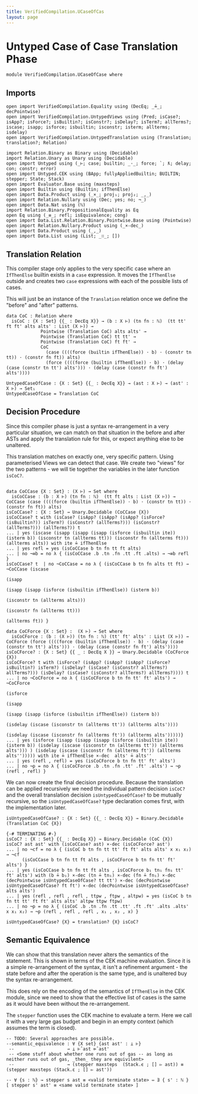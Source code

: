 ```yaml
---
title: VerifiedCompilation.UCaseOfCas
layout: page
---
```

# Untyped Case of Case Translation Phase

```
module VerifiedCompilation.UCaseOfCase where

```
## Imports

```
open import VerifiedCompilation.Equality using (DecEq; _≟_; decPointwise)
open import VerifiedCompilation.UntypedViews using (Pred; isCase?; isApp?; isForce?; isBuiltin?; isConstr?; isDelay?; isTerm?; allTerms?; iscase; isapp; isforce; isbuiltin; isconstr; isterm; allterms; isdelay)
open import VerifiedCompilation.UntypedTranslation using (Translation; translation?; Relation)

import Relation.Binary as Binary using (Decidable)
import Relation.Unary as Unary using (Decidable)
open import Untyped using (_⊢; case; builtin; _·_; force; `; ƛ; delay; con; constr; error)
open import Untyped.CEK using (BApp; fullyAppliedBuiltin; BUILTIN; stepper; State; Stack)
open import Evaluator.Base using (maxsteps)
open import Builtin using (Builtin; ifThenElse)
open import Data.Product using (_×_; proj₁; proj₂; _,_)
open import Relation.Nullary using (Dec; yes; no; ¬_)
open import Data.Nat using (ℕ)
import Relation.Binary.PropositionalEquality as Eq
open Eq using (_≡_; refl; isEquivalence; cong)
open import Data.List.Relation.Binary.Pointwise.Base using (Pointwise)
open import Relation.Nullary.Product using (_×-dec_)
open import Data.Product using (_,_)
open import Data.List using (List; _∷_; [])
```
## Translation Relation

This compiler stage only applies to the very specific case where an `IfThenElse` builtin exists in a `case` expression.
It moves the `IfThenElse` outside and creates two `case` expressions with each of the possible lists of cases.

This will just be an instance of the `Translation` relation once we define the "before" and "after" patterns.

```
data CoC : Relation where
  isCoC : {X : Set} {{_ : DecEq X}} → (b : X ⊢) (tn fn : ℕ)  (tt tt' ft ft' alts alts' : List (X ⊢)) →
             Pointwise (Translation CoC) alts alts' →
             Pointwise (Translation CoC) tt tt' →
             Pointwise (Translation CoC) ft ft' →
             CoC
               (case ((((force (builtin ifThenElse)) · b) · (constr tn tt)) · (constr fn ft)) alts)
               (force ((((force (builtin ifThenElse)) · b) · (delay (case (constr tn tt') alts'))) · (delay (case (constr fn ft') alts'))))

UntypedCaseOfCase : {X : Set} {{_ : DecEq X}} → (ast : X ⊢) → (ast' : X ⊢) → Set₁
UntypedCaseOfCase = Translation CoC

```
## Decision Procedure

Since this compiler phase is just a syntax re-arrangement in a very particular situation, we can
match on that situation in the before and after ASTs and apply the translation rule for this, or
expect anything else to be unaltered.

This translation matches on exactly one, very specific pattern. Using parameterised Views we can
detect that case. We create two "views" for the two patterns - we will tie together the variables in the
later function `isCoC?`.
```

data CoCCase {X : Set} : (X ⊢) → Set where
  isCoCCase : (b : X ⊢) (tn fn : ℕ)  (tt ft alts : List (X ⊢)) → CoCCase (case ((((force (builtin ifThenElse)) · b) · (constr tn tt)) · (constr fn ft)) alts)
isCoCCase? : {X : Set} → Unary.Decidable (CoCCase {X})
isCoCCase? t with (isCase? (isApp? (isApp? (isApp? (isForce? (isBuiltin?)) isTerm?) (isConstr? (allTerms?))) (isConstr? (allTerms?))) (allTerms?)) t
... | yes (iscase (isapp (isapp (isapp (isforce (isbuiltin ite)) (isterm b)) (isconstr tn (allterms tt))) (isconstr fn (allterms ft))) (allterms alts)) with ite ≟ ifThenElse
... | yes refl = yes (isCoCCase b tn fn tt ft alts)
... | no ¬≡b = no λ { (isCoCCase .b .tn .fn .tt .ft .alts) → ¬≡b refl }
isCoCCase? t  | no ¬CoCCase = no λ { (isCoCCase b tn fn alts tt ft) → ¬CoCCase (iscase
                                                                                 (isapp
                                                                                  (isapp (isapp (isforce (isbuiltin ifThenElse)) (isterm b))
                                                                                   (isconstr tn (allterms alts)))
                                                                                  (isconstr fn (allterms tt)))
                                                                                 (allterms ft)) }

data CoCForce {X : Set} :  (X ⊢) → Set where
  isCoCForce : (b : (X ⊢)) (tn fn : ℕ) (tt' ft' alts' : List (X ⊢)) → CoCForce (force ((((force (builtin ifThenElse)) · b) · (delay (case (constr tn tt') alts'))) · (delay (case (constr fn ft') alts'))))
isCoCForce? : {X : Set} {{ _ : DecEq X }} → Unary.Decidable (CoCForce {X})
isCoCForce? t with (isForce? (isApp? (isApp? (isApp? (isForce? isBuiltin?) isTerm?) (isDelay? (isCase? (isConstr? allTerms?) allTerms?))) (isDelay? (isCase? (isConstr? allTerms?) allTerms?)))) t
... | no ¬CoCForce = no λ { (isCoCForce b tn fn tt' ft' alts') → ¬CoCForce
                                                                  (isforce
                                                                   (isapp
                                                                    (isapp (isapp (isforce (isbuiltin ifThenElse)) (isterm b))
                                                                     (isdelay (iscase (isconstr tn (allterms tt')) (allterms alts'))))
                                                                    (isdelay (iscase (isconstr fn (allterms ft')) (allterms alts')))))}
... | yes (isforce (isapp (isapp (isapp (isforce (isbuiltin ite)) (isterm b)) (isdelay (iscase (isconstr tn (allterms tt')) (allterms alts'))) ) (isdelay (iscase (isconstr fn (allterms ft')) (allterms alts''))))) with ite ≟ ifThenElse ×-dec  alts' ≟ alts''
... | yes (refl , refl) = yes (isCoCForce b tn fn tt' ft' alts')
... | no ¬p = no λ { (isCoCForce .b .tn .fn .tt' .ft' .alts') → ¬p (refl , refl) }

```
We can now create the final decision procedure. Because the translation can be applied recursively we need
the individual pattern decision `isCoC?` and the overall translation decision `isUntypedCaseOfCase?` to be mutually
recursive, so the `isUntypedCaseOfCase?` type declaration comes first, with the implementation later.

```
isUntypedCaseOfCase? : {X : Set} {{_ : DecEq X}} → Binary.Decidable (Translation CoC {X})

{-# TERMINATING #-}
isCoC? : {X : Set} {{_ : DecEq X}} → Binary.Decidable (CoC {X})
isCoC? ast ast' with (isCoCCase? ast) ×-dec (isCoCForce? ast')
... | no ¬cf = no λ { (isCoC b tn fn tt tt' ft ft' alts alts' x x₁ x₂) → ¬cf
      (isCoCCase b tn fn tt ft alts , isCoCForce b tn fn tt' ft' alts') }
... | yes (isCoCCase b tn fn tt ft alts , isCoCForce b₁ tn₁ fn₁ tt' ft' alts') with (b ≟ b₁) ×-dec (tn ≟ tn₁) ×-dec (fn ≟ fn₁) ×-dec (decPointwise isUntypedCaseOfCase? tt tt') ×-dec (decPointwise isUntypedCaseOfCase? ft ft') ×-dec (decPointwise isUntypedCaseOfCase? alts alts')
... | yes (refl , refl , refl , ttpw , ftpw , altpw) = yes (isCoC b tn fn tt tt' ft ft' alts alts' altpw ttpw ftpw)
... | no ¬p = no λ { (isCoC .b .tn .fn .tt .tt' .ft .ft' .alts .alts' x x₁ x₂) → ¬p (refl , refl , refl , x₁ , x₂ , x) }

isUntypedCaseOfCase? {X} = translation? {X} isCoC?
```

## Semantic Equivalence

We can show that this translation never alters the semantics of the statement. This is shown
in terms of the CEK machine evaluation. Since it is a simple re-arrangement of the syntax, it
isn't a refinement argument - the state before and after the operation is the same type, and is
unaltered buy the syntax re-arrangement.

This does rely on the encoding of the semantics of `IfThenElse` in the CEK module, since we
need to show that the effective list of cases is the same as it would have been without the re-arrangement.

The `stepper` function uses the CEK machine to evaluate a term. Here we call it with a very
large gas budget and begin in an empty context (which assumes the term is closed).

```
-- TODO: Several approaches are possible.
--semantic_equivalence : ∀ {X set} {ast ast' : ⊥ ⊢}
 --                    → ⊥ ⊢̂ ast ⊳̂ ast'
 -- <Some stuff about whether one runs out of gas -- as long as neither runs out of gas, _then_ they are equivilent>
 --                    → (stepper maxsteps  (Stack.ϵ ; [] ▻ ast)) ≡ (stepper maxsteps (Stack.ε ; [] ▻ ast'))

-- ∀ {s : ℕ} → stepper s ast ≡ <valid terminate state> ⇔ ∃ { s' : ℕ } [ stepper s' ast' ≡ <same valid terminate state> ]
```
